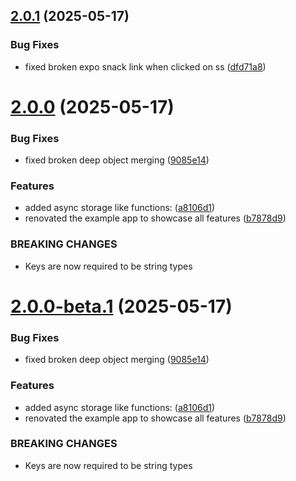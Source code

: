 ## [2.0.1](https://github.com/JairajJangle/react-native-session-storage/compare/v2.0.0...v2.0.1) (2025-05-17)


### Bug Fixes

* fixed broken expo snack link when clicked on ss ([dfd71a8](https://github.com/JairajJangle/react-native-session-storage/commit/dfd71a86c4d6ce775eea4d14a9bcec4fa91e4916))

# [2.0.0](https://github.com/JairajJangle/react-native-session-storage/compare/v1.3.5...v2.0.0) (2025-05-17)


### Bug Fixes

* fixed broken deep object merging ([9085e14](https://github.com/JairajJangle/react-native-session-storage/commit/9085e1447fa16cf96ab779efa6f08af5ba9fc77f))


### Features

* added async storage like functions: ([a8106d1](https://github.com/JairajJangle/react-native-session-storage/commit/a8106d1876945912e88478b0d9b96a6891fd62a5))
* renovated the example app to showcase all features ([b7878d9](https://github.com/JairajJangle/react-native-session-storage/commit/b7878d9ec6b51b97a37c663d5e9dd71e7477f5a8))


### BREAKING CHANGES

* Keys are now required to be string types

# [2.0.0-beta.1](https://github.com/JairajJangle/react-native-session-storage/compare/v1.3.5...v2.0.0-beta.1) (2025-05-17)


### Bug Fixes

* fixed broken deep object merging ([9085e14](https://github.com/JairajJangle/react-native-session-storage/commit/9085e1447fa16cf96ab779efa6f08af5ba9fc77f))


### Features

* added async storage like functions: ([a8106d1](https://github.com/JairajJangle/react-native-session-storage/commit/a8106d1876945912e88478b0d9b96a6891fd62a5))
* renovated the example app to showcase all features ([b7878d9](https://github.com/JairajJangle/react-native-session-storage/commit/b7878d9ec6b51b97a37c663d5e9dd71e7477f5a8))


### BREAKING CHANGES

* Keys are now required to be string types
